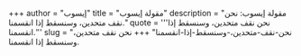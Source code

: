 +++
author = "إيسوب"
title = "مقولة إيسوب"
description = "مقولة إيسوب: نحن نقف متحدين، وسنسقط إذا انقسمنا."
quote = '''نحن نقف متحدين، وسنسقط إذا انقسمنا.'''
slug = "نحن-نقف-متحدين،-وسنسقط-إذا-انقسمنا"
+++
نحن نقف متحدين، وسنسقط إذا انقسمنا.
